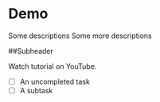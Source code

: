 # Demo

Some descriptions
Some more descriptions

##Subheader

Watch tutorial on YouTube.

- [ ] An uncompleted task
- [ ] A subtask
